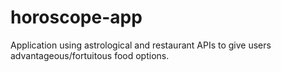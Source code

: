 # horoscope-app

Application using astrological and restaurant APIs to give users advantageous/fortuitous food options.
